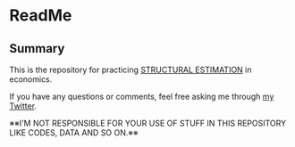 # ReadMe

## Summary

This is the repository for practicing [STRUCTURAL ESTIMATION](http://toni.marginalq.com/discussions/Texas_Structural_Estimation_Lecture.pdf) in economics.  

If you have any questions or comments, feel free asking me through [my Twitter](https://twitter.com/Anti_Auctoritas).  

※※I'M NOT RESPONSIBLE FOR YOUR USE OF STUFF IN THIS REPOSITORY LIKE CODES, DATA AND SO ON.※※ 
